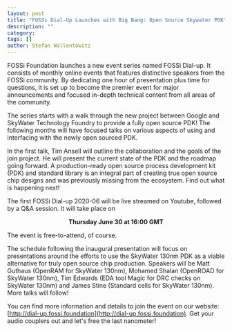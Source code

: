```yaml
---
layout: post
title: "FOSSi Dial-Up Launches with Big Bang: Open Source Skywater PDK"
description: ""
category:
tags: []
author: Stefan Wallentowitz
---
```


FOSSi Foundation launches a new event series named FOSSi Dial-up. It consists of
monthly online events that features distinctive speakers from the FOSSi
community. By dedicating one hour of presentation plus time for questions, it is
set up to become the premier event for major announcements and focused in-depth
technical content from all areas of the community.

The series starts with a walk through the new project between Google and
SkyWater Technology Foundry to provide a fully open source PDK! The following
months will have focused talks on various aspects of using and interfacing with
the newly open sourced PDK.

In the first talk, Tim Ansell will outline the collaboration and the goals of
the join project. He will present the current state of the PDK and the roadmap
going forward. A production-ready open source process development kit (PDK) and
standard library is an integral part of creating true open source chip designs
and was previously missing from the ecosystem. Find out what is happening next!

The first FOSSi Dial-up 2020-06 will be live streamed on Youtube, followed by a
Q&A session. It will take place on

<center>
<b>Thursday June 30 at 16:00 GMT</b>
</center>

The event is free-to-attend, of course.

The schedule following the inaugural presentation will focus on presentations
around the efforts to use the SkyWater 130nm PDK as a viable alternative for
truly open source chip production. Speakers will be Matt Guthaus (OpenRAM for
SkyWater 130nm), Mohamed Shalan (OpenROAD for SkyWater 130nm), Tim Edwards (EDA
tool Magic for DRC checks on SkyWater 130nm) and James Stine (Standard cells for
SkyWater 130nm). More talks will follow!

You can find more information and details to join the event on our website:
[http://dial-up.fossi.foundation](http://dial-up.fossi.foundation). Get your
audio couplers out and let's free the last nanometer!
